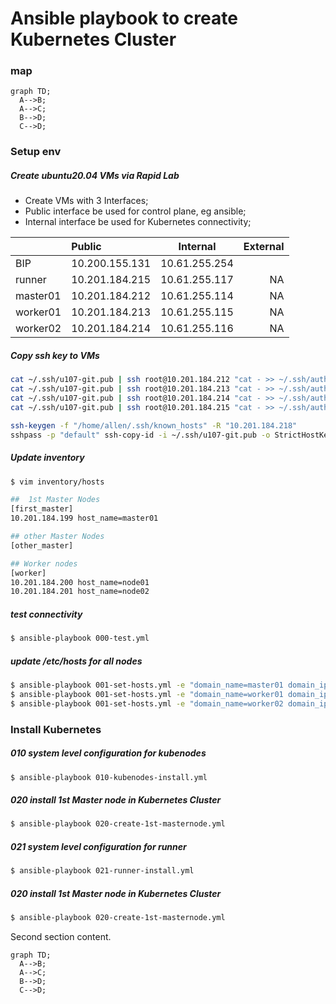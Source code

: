 # Ansible playbook to create Kubernetes Cluster

<!-- toc -->

### map

```mermaid
graph TD;
  A-->B;
  A-->C;
  B-->D;
  C-->D;
```

### Setup env

##### Create ubuntu20.04 VMs via Rapid Lab
* Create VMs with 3 Interfaces;
* Public interface be used for control plane, eg ansible;
* Internal interface be used for Kubernetes connectivity;

|           | Public         | Internal | External |
| :---      | :---           | :---:    | ---:          |
| BIP       | 10.200.155.131 | 10.61.255.254   |        |
| runner    | 10.201.184.215 | 10.61.255.117   | NA     |
| master01  | 10.201.184.212 | 10.61.255.114   | NA     |
| worker01  | 10.201.184.213 | 10.61.255.115   | NA     |
| worker02  | 10.201.184.214 | 10.61.255.116   | NA     |

##### Copy ssh key to VMs
```bash
cat ~/.ssh/u107-git.pub | ssh root@10.201.184.212 "cat - >> ~/.ssh/authorized_keys"
cat ~/.ssh/u107-git.pub | ssh root@10.201.184.213 "cat - >> ~/.ssh/authorized_keys"
cat ~/.ssh/u107-git.pub | ssh root@10.201.184.214 "cat - >> ~/.ssh/authorized_keys"
cat ~/.ssh/u107-git.pub | ssh root@10.201.184.215 "cat - >> ~/.ssh/authorized_keys"

ssh-keygen -f "/home/allen/.ssh/known_hosts" -R "10.201.184.218"
sshpass -p "default" ssh-copy-id -i ~/.ssh/u107-git.pub -o StrictHostKeyChecking=accept-new  root@10.201.184.218
```

##### Update inventory
```bash
$ vim inventory/hosts

##  1st Master Nodes
[first_master]
10.201.184.199 host_name=master01

## other Master Nodes
[other_master]

## Worker nodes
[worker]
10.201.184.200 host_name=node01
10.201.184.201 host_name=node02
```

##### test connectivity
```bash
$ ansible-playbook 000-test.yml
```

##### update /etc/hosts for all nodes
```bash
$ ansible-playbook 001-set-hosts.yml -e "domain_name=master01 domain_ip=10.61.255.201"
$ ansible-playbook 001-set-hosts.yml -e "domain_name=worker01 domain_ip=10.61.255.202"
$ ansible-playbook 001-set-hosts.yml -e "domain_name=worker02 domain_ip=10.61.255.203"
```

### Install Kubernetes

##### 010 system level configuration for kubenodes
```bash
$ ansible-playbook 010-kubenodes-install.yml 
```

##### 020 install 1st Master node in Kubernetes Cluster
```bash
$ ansible-playbook 020-create-1st-masternode.yml
```

##### 021 system level configuration for runner
```bash
$ ansible-playbook 021-runner-install.yml
```

##### 020 install 1st Master node in Kubernetes Cluster
```bash
$ ansible-playbook 020-create-1st-masternode.yml
```

Second section content.

```mermaid
graph TD;
  A-->B;
  A-->C;
  B-->D;
  C-->D;
```